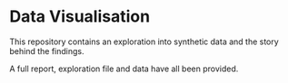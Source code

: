 # Data Visualisation

This repository contains an exploration into synthetic data and the story behind the findings.

A full report, exploration file and data have all been provided.
